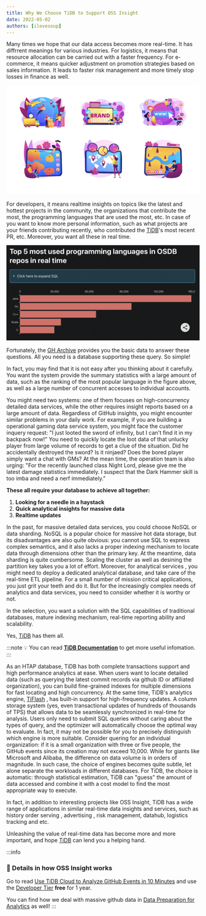 ```yaml
---
title: Why We Choose TiDB to Support OSS Insight
date: 2022-05-02
authors: [ilovesoup]
---
```


Many times we hope that our data access becomes more real-time. It has diffrrent meanings for various industries. For logistics, it means that resource allocation can be carried out with a faster frequency. For e-commerce, it means quicker adjustment on promotion strategies based on sales information. It leads to faster risk management and more timely stop losses in finance as well.

<!--truncate-->

![](./scenerios.png)

For developers, it means realtime insights on topics like the latest and hottest projects in the community, the organizations that contribute the most, the programming languages that are used the most, etc. In case of you want to know more personal information, such as what projects are your friends contributing recently, who contributed the [TiDB](https://github.com/pingcap/tidb/?utm_source=ossinsight)'s most recent PR, etc. Moreover, you want all these in real time.

![](./top5-languages.png)

Fortunately, the [GH Archive](https://www.gharchive.org/) provides you the basic data to answer these questions. All you need is a database supporting these query. So simple!

In fact, you may find that it is not easy after you thinking about it carefully. You want the system provide the summary statistics with a large amount of data, such as the ranking of the most popular language in the figure above, as well as a large number of concurrent accesses to individual accounts. 

You might need two systems: one of them focuses on high-concurrency detailed data services, while the other requires insight reports based on a large amount of data. Regardless of GitHub insights, you might encounter similar problems in your daily work. For example, if you are building a operational gaming data service system, you might face the customer inquery request: "I just looted the sword of infinity, but I can't find it in my backpack now!" You need to quickly locate the loot data of that unlucky player from large volume of records to get a clue of the situation. Did he accidentally destroyed the sword? Is it ninjaed? Does the bored player simply want a chat with GMs? At the mean time, the operation team is also urging: "For the recently launched class Night Lord, please give me the latest damage statistics immediately. I suspect that the Dark Hammer skill is too imba and need a nerf immediately."

**These all require your database to achieve all together:**
1. **Looking for a needle in a haystack**
2. **Quick analytical insights for massive data**
3. **Realtime updates**

In the past, for massive detailed data services, you could choose NoSQL or data sharding. NoSQL is a popular choice for massive hot data storage, but its disadvantages are also quite obvious: you cannot use SQL to express complex semantics, and it also lacks a proper indexing mechanism to locate data through dimensions other than the primary key.  At the meantime, data sharding is quite cumbersome. Scaling the cluster as well as desining the partition key takes you a lot of effort. Moreover, for analytical services , you might need to deploy a dedicated analytical database, and take care of the real-time ETL pipeline. For a small number of mission critical applications, you just grit your teeth and do it. But for the increasingly complex needs of analytics and data services, you need to consider whether it is worthy or not.

In the selection, you want a solution with the SQL capabilities of traditional databases, mature indexing mechanism, real-time reporting ability and scalability.

Yes, [TiDB](https://en.pingcap.com/?utm_source=ossinsight) has them all.

:::note
💡 You can read **[TiDB Documentation](https://docs.pingcap.com/tidb/stable/overview?utm_source=ossinsight)** to get more useful infomation.
:::

As an HTAP database, TiDB has both complete transactions support and high performance analytics at ease. When users want to locate detailed data (such as querying the latest commit records via github ID or affiliated organization), you can build fine-grained indexes for multiple dimensions for fast locating and high concurrency. At the same time,  TiDB's analytics engine, [TiFlash](https://docs.pingcap.com/tidb/stable/tiflash-overview?utm_source=ossinsight) , has built-in support for high-frequency updates. A column storage system (yes, even transactional updates of hundreds of thousands of TPS) that allows data to be seamlessly synchronized in real-time for analysis. Users only need to submit SQL queries without caring about the types of query, and the optimizer will automatically choose the optimal way to evaluate. In fact, it may not be possible for you to precisely distinguish which engine is more suitable. Consider quering for an individual organization: if it is a small organization with three or five people, the GitHub events since its creation may not exceed 10,000. While for giants like Microsoft and Alibaba, the difference on data volume is in orders of magnitude. In such case, the choice of engines becomes quite subtle, let alone separate the workloads in different databases. For TiDB, the choice is automatic: through statistical estimation, TiDB can "guess" the amount of data accessed and combine it with a cost model to find the most appropriate way to execute.

In fact, in addition to interesting projects like OSS Insight, TiDB has a wide range of applications in similar real-time data insights and services, such as history order serving , advertising , risk management, datahub, logistics tracking and etc.

Unleashing the value of real-time data has become more and more important, and hope [TiDB](https://docs.pingcap.com/tidb/stable/overview?utm_source=ossinsight) can lend you a helping hand.

:::info
### 🌟 Details in how OSS Insight works

Go to read [Use TiDB Cloud to Analyze GitHub Events in 10 Minutes](/blog/try-it-yourself) and use the [Developer Tier](https://tidbcloud.com/signup?utm_source=ossinsight) **free** for 1 year.

You can find how we deal with massive github data in [Data Preparation for Analytics](/blog/how-it-works) as well!
:::
